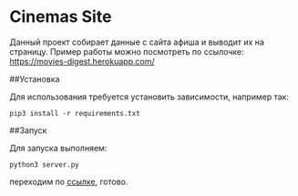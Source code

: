# Cinemas Site

Данный проект собирает данные с сайта афиша и выводит их на страницу. Пример работы можно посмотреть по ссылочке:
https://movies-digest.herokuapp.com/

##Установка

Для использования требуется установить зависимости, например так:

    pip3 install -r requirements.txt
    
##Запуск

Для запуска выполняем:

    python3 server.py
    
переходим по [ссылке](localhost:5000/), готово.